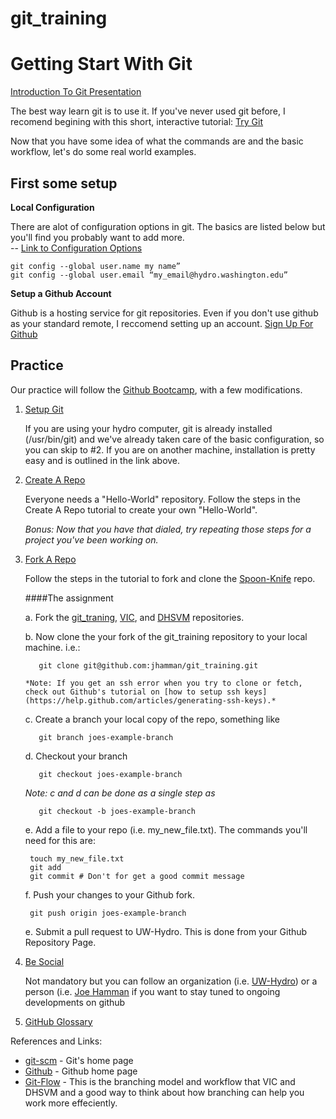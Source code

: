 git_training
============

# Getting Start With Git #

[Introduction To Git Presentation](https://github.com/UW-Hydro/git_training/raw/master/presentation/GitIntro_jhamman.pdf)

The best way learn git is to use it. If you've never used git before, I recomend begining with this short, interactive tutorial: [Try Git](http://try.github.com/)

Now that you have some idea of what the commands are and the basic workflow, let's do some real world examples.  

## First some setup

**Local Configuration**

There are alot of configuration options in git.  The basics are listed below but you'll find you probably want to add more.  
 -- [Link to Configuration Options](http://git-scm.com/book/en/Customizing-Git-Git-Configuration)

    git config --global user.name my name”
    git config --global user.email “my_email@hydro.washington.edu”

**Setup a Github Account**

Github is a hosting service for git repositories.  Even if you don't use github as your standard remote, I reccomend setting up an account.  [Sign Up For Github](https://github.com/join) 

## Practice
Our practice will follow the [Github Bootcamp](https://help.github.com/categories/54/articles), with a few modifications.  

1. [Setup Git](https://help.github.com/articles/set-up-git) 

    If you are using your hydro computer, git is already installed (/usr/bin/git) and we've already taken care of the basic configuration, so you can skip to #2.  If you are on another machine, installation is pretty easy and is outlined in the link above.  

2. [Create A Repo](https://help.github.com/articles/create-a-repo)

    Everyone needs a "Hello-World" repository.  Follow the steps in the Create A Repo tutorial to create your own "Hello-World".

    *Bonus:  Now that you have that dialed, try repeating those steps for a project you've been working on.* 

3. [Fork A Repo](https://help.github.com/articles/fork-a-repo)

    Follow the steps in the tutorial to fork and clone the [Spoon-Knife](https://github.com/octocat/Spoon-Knife) repo.

    ####The assignment
    
    a.  Fork the [git_traning](https://github.com/UW-Hydro/git_training), [VIC](https://github.com/UW-Hydro/VIC), and [DHSVM](https://github.com/UW-Hydro/DHSVM) repositories.   

    b.  Now clone the your fork of the git_training repository to your local machine. i.e.: 
        
          git clone git@github.com:jhamman/git_training.git

       *Note: If you get an ssh error when you try to clone or fetch, check out Github's tutorial on [how to setup ssh keys](https://help.github.com/articles/generating-ssh-keys).*

    c.  Create a branch your local copy of the repo, something like
    
          git branch joes-example-branch

    d.  Checkout your branch
        
          git checkout joes-example-branch

      *Note: c and d can be done as a single step as* 
      
          git checkout -b joes-example-branch

    e.  Add a file to your repo (i.e. my_new_file.txt).  The commands you'll need for this are:

        touch my_new_file.txt
        git add
        git commit # Don't for get a good commit message

    f.  Push your changes to your Github fork.
        
        git push origin joes-example-branch

    e.  Submit a pull request to UW-Hydro.  This is done from your Github Repository Page.

4. [Be Social](https://help.github.com/articles/be-social)

    Not mandatory but you can follow an organization (i.e. [UW-Hydro]()) or a person (i.e. [Joe Hamman](https://github.com/jhamman) if you want to stay tuned to ongoing developments on github
5. [GitHub Glossary](https://help.github.com/articles/github-glossary)

References and Links:

- [git-scm](http://git-scm.com/) - Git's home page
- [Github](https://github.com/) - Github home page
- [Git-Flow](http://nvie.com/posts/a-successful-git-branching-model/) - This is the branching model and workflow that VIC and DHSVM and a good way to think about how branching can help you work more effeciently.  
